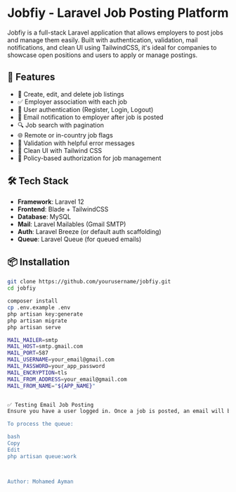 # Jobfiy - Laravel Job Posting Platform

Jobfiy is a full-stack Laravel application that allows employers to post jobs and manage them easily. Built with authentication, validation, mail notifications, and clean UI using TailwindCSS, it's ideal for companies to showcase open positions and users to apply or manage postings.

## 🚀 Features

- 📝 Create, edit, and delete job listings
- ✅ Employer association with each job
- 🔐 User authentication (Register, Login, Logout)
- 📧 Email notification to employer after job is posted
- 🔍 Job search with pagination
- 🌐 Remote or in-country job flags
- 📄 Validation with helpful error messages
- 🎨 Clean UI with Tailwind CSS
- 🧪 Policy-based authorization for job management

## 🛠 Tech Stack

- **Framework**: Laravel 12
- **Frontend**: Blade + TailwindCSS
- **Database**: MySQL
- **Mail**: Laravel Mailables (Gmail SMTP)
- **Auth**: Laravel Breeze (or default auth scaffolding)
- **Queue**: Laravel Queue (for queued emails)

## 📦 Installation

```bash
git clone https://github.com/yourusername/jobfiy.git
cd jobfiy

composer install
cp .env.example .env
php artisan key:generate
php artisan migrate
php artisan serve

MAIL_MAILER=smtp
MAIL_HOST=smtp.gmail.com
MAIL_PORT=587
MAIL_USERNAME=your_email@gmail.com
MAIL_PASSWORD=your_app_password
MAIL_ENCRYPTION=tls
MAIL_FROM_ADDRESS=your_email@gmail.com
MAIL_FROM_NAME="${APP_NAME}"


✅ Testing Email Job Posting
Ensure you have a user logged in. Once a job is posted, an email will be queued to the employer's email address.

To process the queue:

bash
Copy
Edit
php artisan queue:work



Author: Mohamed Ayman
